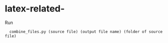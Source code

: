 # latex-related-

Run 
```
  combine_files.py (source file) (output file name) (folder of source file)
```
